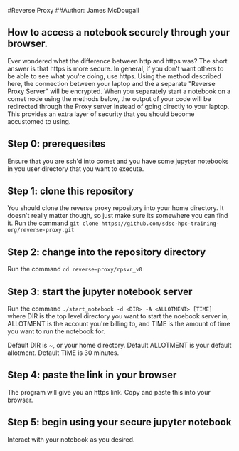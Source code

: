 #Reverse Proxy
##Author: James McDougall

## How to access a notebook securely through your browser.

Ever wondered what the difference between http and https was? The short answer is that https is more secure. In general, if you don't want others to be able to see what you're doing, use https. Using the method described here, the connection between your laptop and the a separate "Reverse Proxy Server" will be encrypted. When you separately start a notebook on a comet node using the methods below, the output of your code will be redirected through the Proxy server instead of going directly to your laptop. This provides an extra layer of security that you should become accustomed to using.

## Step 0: prerequesites
Ensure that you are ssh'd into comet and you have some jupyter notebooks in you user directory that you want to execute.

## Step 1: clone this repository
You should clone the reverse proxy repository into your home directory. It doesn't really matter though, so just make sure its somewhere you can find it.
Run the command `git clone https://github.com/sdsc-hpc-training-org/reverse-proxy.git`

## Step 2: change into the repository directory
Run the command `cd reverse-proxy/rpsvr_v0`

## Step 3: start the jupyter notebook server
Run the command `./start_notebook -d <DIR> -A <ALLOTMENT> [TIME]` where DIR is the top level directory you want to start the noebook server in, ALLOTMENT is the account you're billing to, and TIME is the amount of time you want to run the notebook for.

Default DIR is ~, or your home directory.
Default ALLOTMENT is your default allotment.
Default TIME is 30 minutes.

## Step 4: paste the link in your browser
The program will give you an https link. Copy and paste this into your browser.

## Step 5: begin using your secure jupyter notebook
Interact with your notebook as you desired.
